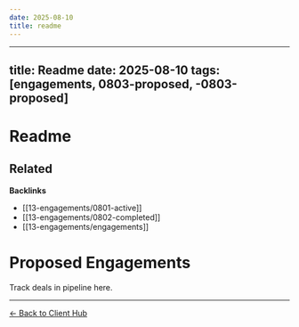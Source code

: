 ```yaml
---
date: 2025-08-10
title: readme
---
```

---
title: Readme
date: 2025-08-10
tags: [engagements, 0803-proposed, -0803-proposed]
---
# Readme

<!-- RELATED:START -->

## Related
**Backlinks**
- [[13-engagements/0801-active]]
- [[13-engagements/0802-completed]]
- [[13-engagements/engagements]]

<!-- RELATED:END -->


# Proposed Engagements
Track deals in pipeline here.

---
[← Back to Client Hub](https://www.builtbyrays.com/Client-Vault/portal)